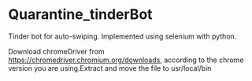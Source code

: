 # Quarantine_tinderBot
Tinder bot for auto-swiping. Implemented using selenium with python.

Download chromeDriver from https://chromedriver.chromium.org/downloads, according to the chrome version you are using.Extract and move the file to usr/local/bin
